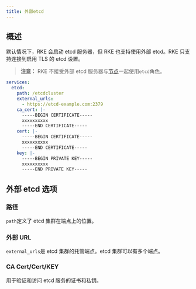 ```yaml
---
title: 外部etcd
---
```


## 概述

默认情况下，RKE 会启动 etcd 服务器，但 RKE 也支持使用外部 etcd。RKE 只支持连接到启用 TLS 的 etcd 设置。

> **注意：** RKE 不接受外部 etcd 服务器与[节点](/docs/rke/config-options/nodes/_index)一起使用`etcd`角色。

```yaml
services:
  etcd:
    path: /etcdcluster
    external_urls:
      - https://etcd-example.com:2379
    ca_cert: |-
      -----BEGIN CERTIFICATE-----
      xxxxxxxxxx
      -----END CERTIFICATE-----
    cert: |-
      -----BEGIN CERTIFICATE-----
      xxxxxxxxxx
      -----END CERTIFICATE-----
    key: |-
      -----BEGIN PRIVATE KEY-----
      xxxxxxxxxx
      -----END PRIVATE KEY-----
```

## 外部 etcd 选项

### 路径

`path`定义了 etcd 集群在端点上的位置。

### 外部 URL

`external_urls`是 etcd 集群的托管端点。etcd 集群可以有多个端点。

### CA Cert/Cert/KEY

用于验证和访问 etcd 服务的证书和私钥。
